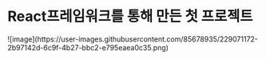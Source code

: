 <h1>React프레임워크를 통해 만든 첫 프로젝트</h1> 
![image](https://user-images.githubusercontent.com/85678935/229071172-2b97142d-6c9f-4b27-bbc2-e795eaea0c35.png)


